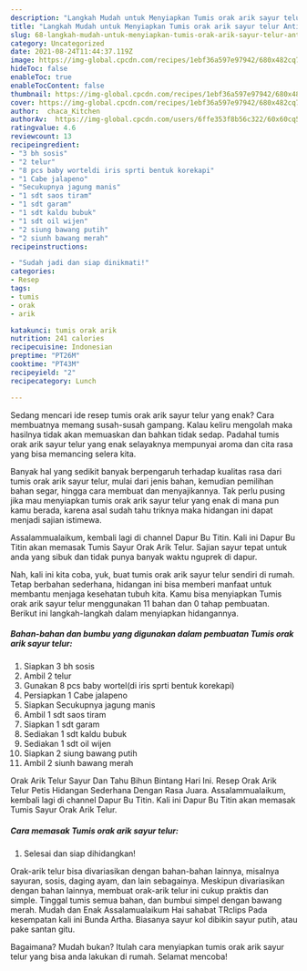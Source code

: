 ```yaml
---
description: "Langkah Mudah untuk Menyiapkan Tumis orak arik sayur telur Anti Gagal"
title: "Langkah Mudah untuk Menyiapkan Tumis orak arik sayur telur Anti Gagal"
slug: 68-langkah-mudah-untuk-menyiapkan-tumis-orak-arik-sayur-telur-anti-gagal
category: Uncategorized
date: 2021-08-24T11:44:37.119Z
image: https://img-global.cpcdn.com/recipes/1ebf36a597e97942/680x482cq70/tumis-orak-arik-sayur-telur-foto-resep-utama.jpg
hideToc: false
enableToc: true
enableTocContent: false
thumbnail: https://img-global.cpcdn.com/recipes/1ebf36a597e97942/680x482cq70/tumis-orak-arik-sayur-telur-foto-resep-utama.jpg
cover: https://img-global.cpcdn.com/recipes/1ebf36a597e97942/680x482cq70/tumis-orak-arik-sayur-telur-foto-resep-utama.jpg
author:  chaca_Kitchen
authorAv:  https://img-global.cpcdn.com/users/6ffe353f8b56c322/60x60cq50/avatar.jpg
ratingvalue: 4.6
reviewcount: 13
recipeingredient:
- "3 bh sosis"
- "2 telur"
- "8 pcs baby worteldi iris sprti bentuk korekapi"
- "1 Cabe jalapeno"
- "Secukupnya jagung manis"
- "1 sdt saos tiram"
- "1 sdt garam"
- "1 sdt kaldu bubuk"
- "1 sdt oil wijen"
- "2 siung bawang putih"
- "2 siunh bawang merah"
recipeinstructions:

- "Sudah jadi dan siap dinikmati!"
categories:
- Resep
tags:
- tumis
- orak
- arik

katakunci: tumis orak arik 
nutrition: 241 calories
recipecuisine: Indonesian
preptime: "PT26M"
cooktime: "PT43M"
recipeyield: "2"
recipecategory: Lunch

---
```



Sedang mencari ide resep tumis orak arik sayur telur yang enak? Cara membuatnya memang susah-susah gampang. Kalau keliru mengolah maka hasilnya tidak akan memuaskan dan bahkan tidak sedap. Padahal tumis orak arik sayur telur yang enak selayaknya mempunyai aroma dan cita rasa yang bisa memancing selera kita.


Banyak hal yang sedikit banyak berpengaruh terhadap kualitas rasa dari tumis orak arik sayur telur, mulai dari jenis bahan, kemudian pemilihan bahan segar, hingga cara membuat dan menyajikannya. Tak perlu pusing jika mau menyiapkan tumis orak arik sayur telur yang enak di mana pun kamu berada, karena asal sudah tahu triknya maka hidangan ini dapat menjadi sajian istimewa.

Assalammualaikum, kembali lagi di channel Dapur Bu Titin. Kali ini Dapur Bu Titin akan memasak Tumis Sayur Orak Arik Telur. Sajian sayur tepat untuk anda yang sibuk dan tidak punya banyak waktu nguprek di dapur.


Nah, kali ini kita coba, yuk, buat tumis orak arik sayur telur sendiri di rumah. Tetap berbahan sederhana, hidangan ini bisa memberi manfaat untuk membantu menjaga kesehatan tubuh kita. Kamu bisa menyiapkan Tumis orak arik sayur telur menggunakan 11 bahan dan 0 tahap pembuatan. Berikut ini langkah-langkah dalam menyiapkan hidangannya.

<!--inarticleads1-->

##### Bahan-bahan dan bumbu yang digunakan dalam pembuatan Tumis orak arik sayur telur:

1. Siapkan 3 bh sosis
1. Ambil 2 telur
1. Gunakan 8 pcs baby wortel(di iris sprti bentuk korekapi)
1. Persiapkan 1 Cabe jalapeno
1. Siapkan Secukupnya jagung manis
1. Ambil 1 sdt saos tiram
1. Siapkan 1 sdt garam
1. Sediakan 1 sdt kaldu bubuk
1. Sediakan 1 sdt oil wijen
1. Siapkan 2 siung bawang putih
1. Ambil 2 siunh bawang merah


Orak Arik Telur Sayur Dan Tahu Bihun Bintang Hari Ini. Resep Orak Arik Telur Petis Hidangan Sederhana Dengan Rasa Juara. Assalammualaikum, kembali lagi di channel Dapur Bu Titin. Kali ini Dapur Bu Titin akan memasak Tumis Sayur Orak Arik Telur. 

<!--inarticleads2-->

##### Cara memasak Tumis orak arik sayur telur:


1. Selesai dan siap dihidangkan!

Orak-arik telur bisa divariasikan dengan bahan-bahan lainnya, misalnya sayuran, sosis, daging ayam, dan lain sebagainya. Meskipun divariasikan dengan bahan lainnya, membuat orak-arik telur ini cukup praktis dan simple. Tinggal tumis semua bahan, dan bumbui simpel dengan bawang merah. Mudah dan Enak Assalamualaikum Hai sahabat TRclips Pada kesempatan kali ini Bunda Artha. Biasanya sayur kol dibikin sayur putih, atau pake santan gitu. 

Bagaimana? Mudah bukan? Itulah cara menyiapkan tumis orak arik sayur telur yang bisa anda lakukan di rumah. Selamat mencoba!
